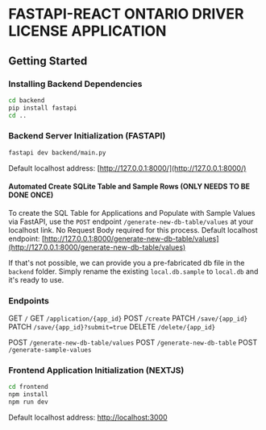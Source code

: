 # FASTAPI-REACT ONTARIO DRIVER LICENSE APPLICATION

## Getting Started

### Installing Backend Dependencies

```bash
cd backend
pip install fastapi
cd ..
```

### Backend Server Initialization (FASTAPI)

```bash
fastapi dev backend/main.py
```

Default localhost address: [http://127.0.0.1:8000/](http://127.0.0.1:8000/)

#### Automated Create SQLite Table and Sample Rows (ONLY NEEDS TO BE DONE ONCE)

To create the SQL Table for Applications and Populate with Sample Values via FastAPI, use the `POST` endpoint `/generate-new-db-table/values` at your localhost link. No Request Body required for this process.
Default localhost endpoint: [http://127.0.0.1:8000/generate-new-db-table/values](http://127.0.0.1:8000/generate-new-db-table/values)

If that's not possible, we can provide you a pre-fabricated db file in the `backend` folder. Simply rename the existing `local.db.sample` to `local.db` and it's ready to use.

### Endpoints

GET `/`
GET `/application/{app_id}`
POST `/create`
PATCH `/save/{app_id}`
PATCH `/save/{app_id}?submit=true`
DELETE `/delete/{app_id}`

POST `/generate-new-db-table/values`
POST `/generate-new-db-table`
POST `/generate-sample-values`

### Frontend Application Initialization (NEXTJS)

```bash
cd frontend
npm install
npm run dev
```

Default localhost address: [http://localhost:3000](http://localhost:3000)
